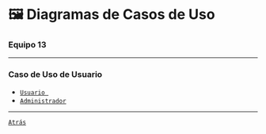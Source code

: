 # 🖼 Diagramas de Casos de Uso
### Equipo 13

***

### Caso de Uso de Usuario
- [`Usuario `](https://viewer.diagrams.net/?border=0&highlight=0000ff&edit=_blank&layers=1&nav=1&title=Usuario-useCase.drawio&open=Uhttps%3A%2F%2Fraw.githubusercontent.com%2FKify7%2FregardeApi%2Fmaster%2Fpostwork%2FUsuario-useCase.drawio)
- [`Administrador`]()

---

[`Atrás`](../../README.md)
